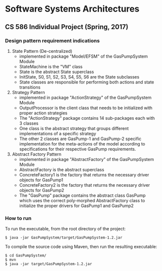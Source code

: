 # Software Systems Architectures
## CS 586 Individual Project (Spring, 2017)

### Design pattern requirement indications

1. State Pattern (De-centralized)
    - implemented in package "Model/EFSM" of the GasPumpSystem Module
    - StateMachine is the "VM" class
    - State is the abstract State superclass
    - InitState, S0, S1, S2, S3, S4, S5, S6 are the State subclasses 
    - State classes are responsible for performing both actions and state transitions
2. Strategy Pattern
    - implemented in package "ActionStrategy" of the GasPumpSystem Module
    - OutputProcessor is the client class that needs to be initialized with proper action strategies
    - The "ActionStrategy" package contains 14 sub-packages each with 3 classes
    - One class is the abstract strategy that groups different implementations of a specific strategy
    - The other 2 classes are GasPump-1 and GasPump-2 specific implementation for the meta-actions of the model
    according to specifications for their respective GasPump requirements.
3. Abstract Factory Pattern
    - implemented in package "AbstractFactory" of the GasPumpSystem Module
    - AbstractFactory is the abstract superclass
    - ConcreteFactory1 is the factory that returns the necessary driver objects for GasPump1
    - ConcreteFactory2 is the factory that returns the necessary driver objects for GasPump2
    - The "GasPump" package contains the abstract class GasPump which uses the correct poly-morphed AbstractFactory
    class to initialize the proper drivers for GasPump1 and GasPump2

### How to run
To run the executable, from the root directory of the project:

    $ java -jar GasPumpSystem/target/GasPumpSystem-1.2.jar
    
To compile the source code using Maven, then run the resulting executable:
    
    $ cd GasPumpSystem/
    $ mvn
    $ java -jar target/GasPumpSystem-1.2.jar
